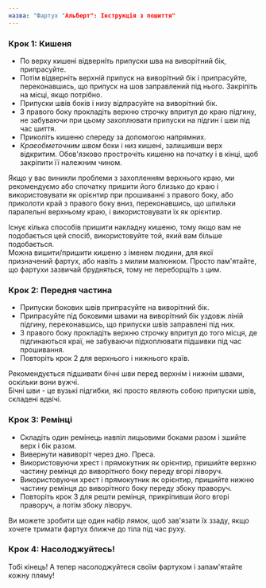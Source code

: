 ```yaml
---
назва: "Фартух "Альберт": Інструкція з пошиття"
---
```


### Крок 1: Кишеня

- По верху кишені відверніть припуски шва на виворітний бік, припрасуйте.
- Потім відверніть верхній припуск на виворітний бік і припрасуйте, переконавшись, що припуск на шов заправлений під нього. Закріпіть на місці, якщо потрібно.
- Припуски швів боків і низу відпрасуйте на виворітний бік.
- З правого боку прокладіть верхню строчку впритул до краю підгину, не забуваючи при цьому захоплювати припуски на підгин і шви під час шиття.
- Приколіть кишеню спереду за допомогою напрямних.
- _Краєобметочним швом_ боки і низ кишені, залишивши верх відкритим. Обов'язково прострочіть кишеню на початку і в кінці, щоб закріпити її належним чином.

<Tip>

Якщо у вас виникли проблеми з захопленням верхнього краю, ми рекомендуємо або спочатку пришити його близько до краю і використовувати як орієнтир при прошиванні з правого боку, або приколоти край з правого боку вниз, переконавшись, що шпильки паралельні верхньому краю, і використовувати їх як орієнтир.

</Tip>

<Note>

Існує кілька способів пришити накладну кишеню, тому якщо вам не подобається цей спосіб, використовуйте той, який вам більше подобається.  
Можна вишити/пришити кишеню з іменем людини, для якої призначений фартух, або навіть з милим малюнком. Просто пам'ятайте, що фартухи зазвичай брудняться, тому не переборщіть з цим.

</Note>

### Крок 2: Передня частина

- Припуски бокових швів припрасуйте на виворітний бік.
- Припрасуйте під боковими швами на виворітний бік уздовж ліній підгину, переконавшись, що припуски швів заправлені під них.
- З правого боку прокладіть верхню строчку впритул до того місця, де підгинаються краї, не забуваючи підхоплювати підшивки під час прошивання.
- Повторіть крок 2 для верхнього і нижнього країв.

<Note>

Рекомендується підшивати бічні шви перед верхнім і нижнім швами, оскільки вони вужчі.  
Бічні шви - це вузькі підгибки, які просто являють собою припуски швів, складені вдвічі.

</Note>

### Крок 3: Ремінці

- Складіть один ремінець навпіл лицьовими боками разом і зшийте верх і бік разом.
- Вивернути навиворіт через дно. Преса.
- Використовуючи хрест і прямокутник як орієнтир, пришийте верхню частину ремінця до виворітного боку переду вгорі ліворуч.
- Використовуючи хрест і прямокутник як орієнтир, пришийте нижню частину ремінця до виворітного боку переду збоку праворуч.
- Повторіть крок 3 для решти ремінця, прикріпивши його вгорі праворуч, а потім збоку ліворуч.

<Note>

Ви можете зробити ще один набір лямок, щоб зав'язати їх ззаду, якщо хочете тримати фартух ближче до тіла під час руху.

</Note>

### Крок 4: Насолоджуйтесь!

Тобі кінець! А тепер насолоджуйтеся своїм фартухом і запам'ятайте кожну пляму!
